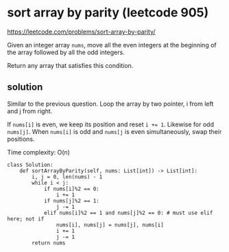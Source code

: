 # sort array by parity (leetcode 905)

https://leetcode.com/problems/sort-array-by-parity/

Given an integer array `nums`, move all the even integers at the beginning of the array followed by all the odd integers.

Return any array that satisfies this condition.

## solution

Similar to the previous question. Loop the array by two pointer, i from left and j from right.

If `nums[i]` is even, we keep its position and reset `i += 1`. Likewise for odd `nums[j]`. 
When `nums[i]` is odd and `nums[j` is even simultaneously, swap their positions.

Time complexity: O(n)

```
class Solution:
    def sortArrayByParity(self, nums: List[int]) -> List[int]:
        i, j = 0, len(nums) - 1
        while i < j:
            if nums[i]%2 == 0:
                i += 1
            if nums[j]%2 == 1:
                j -= 1
            elif nums[i]%2 == 1 and nums[j]%2 == 0: # must use elif here; not if
                nums[i], nums[j] = nums[j], nums[i]
                i += 1
                j -= 1
        return nums
```
